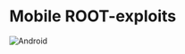 # Mobile ROOT-exploits
![Android](https://img.shields.io/badge/Android-3DDC84?style=for-the-badge&logo=android&logoColor=white)
